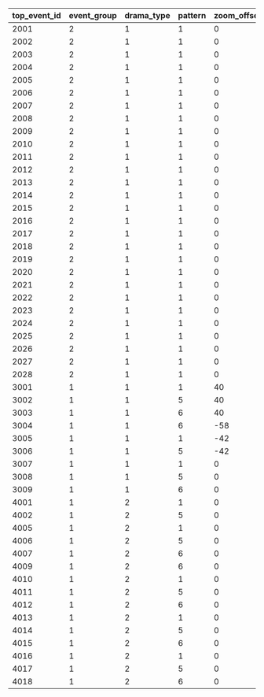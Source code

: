 |top_event_id|event_group|drama_type|pattern|zoom_offset_x|zoom_offset_y|pre_drama_id|main_drama_id|branch_id_1|branch_id_2|branch_id_3|branch_id_4|branch_id_5|chest_id|top_icon_type|
| --- | --- | --- | --- | --- | --- | --- | --- | --- | --- | --- | --- | --- | --- | --- |
|2001|2|1|1|0|7|20011|20012|0|0|0|0|0|40001|1|
|2002|2|1|1|0|7|20021|20022|0|0|0|0|0|40001|1|
|2003|2|1|1|0|7|20031|20032|0|0|0|0|0|40001|1|
|2004|2|1|1|0|7|20041|20042|0|0|0|0|0|40001|1|
|2005|2|1|1|0|7|20051|20052|0|0|0|0|0|40001|1|
|2006|2|1|1|0|7|20061|20062|0|0|0|0|0|40001|1|
|2007|2|1|1|0|7|20071|20072|0|0|0|0|0|40001|1|
|2008|2|1|1|0|7|20081|20082|0|0|0|0|0|40001|1|
|2009|2|1|1|0|7|20091|20092|0|0|0|0|0|40001|1|
|2010|2|1|1|0|7|20101|20102|0|0|0|0|0|40001|1|
|2011|2|1|1|0|7|20111|20112|0|0|0|0|0|40001|1|
|2012|2|1|1|0|7|20121|20122|0|0|0|0|0|40001|1|
|2013|2|1|1|0|7|20131|20132|0|0|0|0|0|40001|1|
|2014|2|1|1|0|7|20141|20142|0|0|0|0|0|40001|1|
|2015|2|1|1|0|7|20151|20152|0|0|0|0|0|40001|1|
|2016|2|1|1|0|7|20161|20162|0|0|0|0|0|40001|1|
|2017|2|1|1|0|7|20171|20172|0|0|0|0|0|40001|1|
|2018|2|1|1|0|7|20181|20182|0|0|0|0|0|40001|1|
|2019|2|1|1|0|7|20191|20192|0|0|0|0|0|40001|1|
|2020|2|1|1|0|7|20201|20202|0|0|0|0|0|40001|1|
|2021|2|1|1|0|7|20211|20212|0|0|0|0|0|40001|1|
|2022|2|1|1|0|7|20221|20222|0|0|0|0|0|40001|1|
|2023|2|1|1|0|7|20231|20232|0|0|0|0|0|40001|1|
|2024|2|1|1|0|7|20241|20242|0|0|0|0|0|40001|1|
|2025|2|1|1|0|7|20251|20252|0|0|0|0|0|40001|1|
|2026|2|1|1|0|7|20261|20262|0|0|0|0|0|40001|1|
|2027|2|1|1|0|7|20271|20272|0|0|0|0|0|40001|1|
|2028|2|1|1|0|7|20281|20282|0|0|0|0|0|40001|1|
|3001|1|1|1|40|7|30011|30012|0|0|0|0|0|40001|1|
|3002|1|1|5|40|7|30021|30022|0|0|0|0|0|40001|1|
|3003|1|1|6|40|7|30031|30032|0|0|0|0|0|40001|1|
|3004|1|1|6|-58|0|30041|30042|0|0|0|0|0|40001|2|
|3005|1|1|1|-42|-20|30051|30052|0|0|0|0|0|40001|1|
|3006|1|1|5|-42|-20|30061|30062|0|0|0|0|0|40001|1|
|3007|1|1|1|0|40|30071|30072|0|0|0|0|0|40001|1|
|3008|1|1|5|0|40|30081|30082|0|0|0|0|0|40001|1|
|3009|1|1|6|0|40|30091|30092|0|0|0|0|0|40001|1|
|4001|1|2|1|0|0|40011|40012|0|0|0|0|0|40001|1|
|4002|1|2|5|0|0|40021|40022|0|0|0|0|0|40001|1|
|4005|1|2|1|0|0|40051|40052|0|0|0|0|0|40001|1|
|4006|1|2|5|0|0|40061|40062|0|0|0|0|0|40001|1|
|4007|1|2|6|0|0|40071|40072|0|0|0|0|0|40001|2|
|4009|1|2|6|0|0|40091|40092|0|0|0|0|0|40004|2|
|4010|1|2|1|0|0|40101|40102|0|0|0|0|0|40004|1|
|4011|1|2|5|0|0|40111|40112|0|0|0|0|0|40004|1|
|4012|1|2|6|0|0|40121|40122|0|0|0|0|0|40001|1|
|4013|1|2|1|0|0|40131|40132|0|0|0|0|0|40004|1|
|4014|1|2|5|0|0|40141|40142|0|0|0|0|0|40004|1|
|4015|1|2|6|0|0|40151|40152|0|0|0|0|0|40001|1|
|4016|1|2|1|0|0|40161|40162|0|0|0|0|0|40004|1|
|4017|1|2|5|0|0|40171|40172|0|0|0|0|0|40004|1|
|4018|1|2|6|0|0|40181|40182|0|0|0|0|0|40001|1|